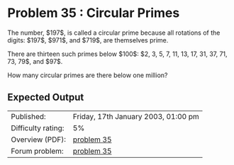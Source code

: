 # Problem 35 : Circular Primes

<p>The number, $197$, is called a circular prime because all rotations of the digits: $197$, $971$, and $719$, are themselves prime.</p>
<p>There are thirteen such primes below $100$: $2, 3, 5, 7, 11, 13, 17, 31, 37, 71, 73, 79$, and $97$.</p>
<p>How many circular primes are there below one million?</p>

## Expected Output

|                    |                                                   |
|--------------------|---------------------------------------------------|
| Published:         | Friday, 17th January 2003, 01:00 pm               |
| Difficulty rating: | 5%                                                |
| Overview (PDF):    | [problem 35](./035_overview.pdf)                  |
| Forum problem:     | [problem 35](https://projecteuler.net/thread=35)  |
 